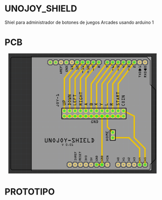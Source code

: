 # UNOJOY_SHIELD
 Shiel para administrador de botones de juegos Arcades usando arduino 1

 # PCB
 <p align="center"><img src="shield_arcade_control_pcb_Fz.jpg" width="480" ALT="unojoy_shield")></p>

 # PROTOTIPO

 
